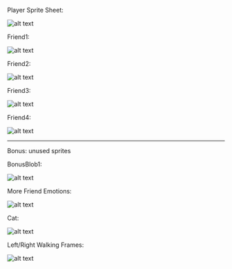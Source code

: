Player Sprite Sheet:

![alt text](https://media.discordapp.net/attachments/1345480857133121537/1345631393253822495/2025_03_01_13e_Kleki.png?ex=67c54064&is=67c3eee4&hm=5ac76494d5ae23e7a8212bf1a90f524c11c7ccdfa9b78a41bd495ba3b23ed831&=&format=webp&quality=lossless&width=571&height=561)


Friend1:

![alt text](https://media.discordapp.net/attachments/1345480857133121537/1345639239026606131/image.png?ex=67c547b3&is=67c3f633&hm=8baea49ba71edfc320d1c6f7e5d0c770b3dc2dc91876f455e4312422bff36838&=&format=webp&quality=lossless&width=1110&height=303)


Friend2:

![alt text](https://media.discordapp.net/attachments/1345480857133121537/1345640040201457775/image.png?ex=67c54872&is=67c3f6f2&hm=c2de5389169d4baae3191489609f7e66e22d04a6be4c1972dc4c14dd1ff047d7&=&format=webp&quality=lossless&width=1153&height=303)


Friend3:

![alt text](https://media.discordapp.net/attachments/1345480857133121537/1345640483740712982/image.png?ex=67c548dc&is=67c3f75c&hm=315929c7c785d26c19d0dfedf4645edf281db4a82aa43e036ac8d2a46673a94b&=&format=webp&quality=lossless&width=890&height=303)


Friend4:

![alt text](https://media.discordapp.net/attachments/1345480857133121537/1345641093709959188/image.png?ex=67c5496d&is=67c3f7ed&hm=2d1d95bd5b544122ced6a28dcdb636389e82e4d72eae2dfc3531cdb4e180d96f&=&format=webp&quality=lossless&width=1200&height=303)


------------------------------


Bonus: unused sprites


BonusBlob1:

![alt text](https://media.discordapp.net/attachments/1140401157966143662/1345678793926381683/2025_03_02_04m_Kleki.png?ex=67c56c89&is=67c41b09&hm=abe20319b34972054028f55fc8ab0113a2d7d04616b5fb275fdcdce6d4a32f5f&=&format=webp&quality=lossless&width=131&height=51)


More Friend Emotions:

![alt text](https://media.discordapp.net/attachments/1345480835536519188/1345548131735179435/image.png?ex=67c59b99&is=67c44a19&hm=998bc9969b8512c6d03aee68837922ce08d92271b0969b72ac18662806abcf39&=&format=webp&quality=lossless&width=1105&height=303)


Cat:

![alt text](https://media.discordapp.net/attachments/1140401157966143662/1345302322795778130/2025_03_01_032_Kleki_2.png?ex=67c55f6c&is=67c40dec&hm=b648db9d70093904f774d32bb146a1c580036d86b3138fb94df4cd3d232f156a&=&format=webp&quality=lossless&width=128&height=98)


Left/Right Walking Frames:

![alt text](https://media.discordapp.net/attachments/1345480835536519188/1345525764556329005/image.png?ex=67c586c4&is=67c43544&hm=178eaf6d2663283454adb58e085be333118905ffa77e68d9d1dd93f795ab0d98&=&format=webp&quality=lossless&width=479&height=303)
